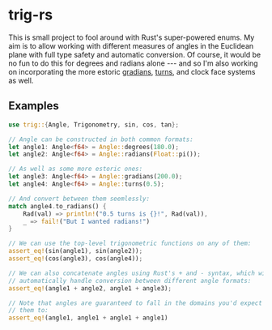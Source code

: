 # trig-rs

This is small project to fool around with Rust's super-powered enums. My aim is
to allow working with different measures of angles in the Euclidean plane with
full type safety and automatic conversion. Of course, it would be no fun to do
this for degrees and radians alone --- and so I'm also working on incorporating
the more estoric [gradians](https://en.wikipedia.org/wiki/Gradian),
[turns](https://en.wikipedia.org/wiki/Turn_(geometry)), and clock face systems
as well.

## Examples

```rust
use trig::{Angle, Trigonometry, sin, cos, tan};

// Angle can be constructed in both common formats:
let angle1: Angle<f64> = Angle::degrees(180.0);
let angle2: Angle<f64> = Angle::radians(Float::pi());

// As well as some more estoric ones:
let angle3: Angle<f64> = Angle::gradians(200.0);
let angle4: Angle<f64> = Angle::turns(0.5);

// And convert between them seemlessly:
match angle4.to_radians() {
    Rad(val) => println!("0.5 turns is {}!", Rad(val)),
    _ => fail!("But I wanted radians!")
}

// We can use the top-level trigonometric functions on any of them:
assert_eq!(sin(angle1), sin(angle2));
assert_eq!(cos(angle3), cos(angle4));

// We can also concatenate angles using Rust's + and - syntax, which will
// automatically handle conversion between different angle formats:
assert_eq!(angle1 + angle2, angle1 + angle3);

// Note that angles are guaranteed to fall in the domains you'd expect
// them to:
assert_eq!(angle1, angle1 + angle1 + angle1)
```